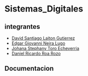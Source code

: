 # Sistemas_Digitales
## integrantes
- [David Santiago Laiton Gutierrez](https://github.com/dslaitong)
- [Edgar Giovanni Neira Lugo](https://github.com/Gioneira)
- [Johana Stephany Toro Echeverria](https://github.com/dslaitong)
- [Daniel Ricardo Roa Rozo](https://github.com/dslaitong)
## Documentacion


